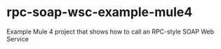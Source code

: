 # rpc-soap-wsc-example-mule4
 Example Mule 4 project that shows how to call an RPC-style SOAP Web Service
